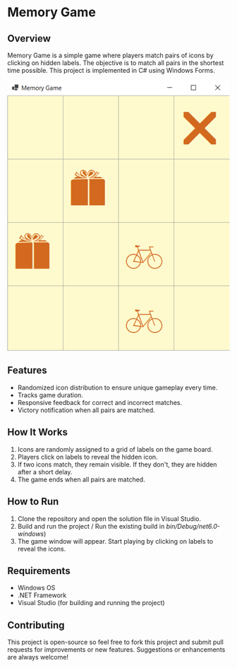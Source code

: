 # Memory Game

## Overview
Memory Game is a simple game where players match pairs of icons by clicking on hidden labels. The objective is to match all pairs in the shortest time possible. This project is implemented in C# using Windows Forms.

<p align="center">
  <img src="img/gui.png" alt="MemoryGame">
</p>

## Features
- Randomized icon distribution to ensure unique gameplay every time.
- Tracks game duration.
- Responsive feedback for correct and incorrect matches.
- Victory notification when all pairs are matched.

## How It Works
1. Icons are randomly assigned to a grid of labels on the game board.
2. Players click on labels to reveal the hidden icon.
3. If two icons match, they remain visible. If they don't, they are hidden after a short delay.
4. The game ends when all pairs are matched.

## How to Run
1. Clone the repository and open the solution file in Visual Studio.
2. Build and run the project / Run the existing build in *bin/Debug/net6.0-windows*)
3. The game window will appear. Start playing by clicking on labels to reveal the icons.

## Requirements
- Windows OS
- .NET Framework
- Visual Studio (for building and running the project)

## Contributing
This project is open-source so feel free to fork this project and submit pull requests for improvements or new features. Suggestions or enhancements are always welcome!
